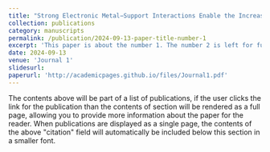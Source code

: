 ```yaml
---
title: "Strong Electronic Metal−Support Interactions Enable the Increased Spin State of Co−N4 Active Sites and Performance for Acidic Oxygen Reduction Reaction"
collection: publications
category: manuscripts
permalink: /publication/2024-09-13-paper-title-number-1
excerpt: 'This paper is about the number 1. The number 2 is left for future work.'
date: 2024-09-13
venue: 'Journal 1'
slidesurl: 
paperurl: 'http://academicpages.github.io/files/Journal1.pdf'
---
```


The contents above will be part of a list of publications, if the user clicks the link for the publication than the contents of section will be rendered as a full page, allowing you to provide more information about the paper for the reader. When publications are displayed as a single page, the contents of the above "citation" field will automatically be included below this section in a smaller font.
